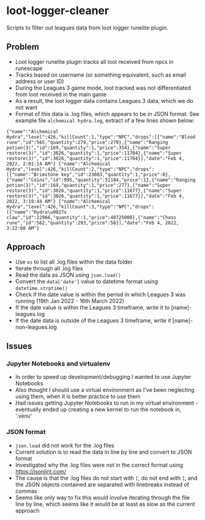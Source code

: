 # loot-logger-cleaner
Scripts to filter out leagues data from loot logger runelite plugin.

## Problem
- Loot logger runelite plugin tracks all loot received from npcs in runescape
- Tracks based on username (or something equivalent, such as email address or user ID)
- During the Leagues 3 game mode, loot tracked was not differentiated from loot received in the main game
- As a result, the loot logger data contains Leagues 3 data, which we do not want
- Format of this data is .log files, which appears to be in JSON format. See example file `alchemical hydra.log`, extract of a few lines shown below:

`{"name":"Alchemical Hydra","level":426,"killCount":1,"type":"NPC","drops":[{"name":"Blood rune","id":565,"quantity":279,"price":279},{"name":"Ranging potion(3)","id":169,"quantity":1,"price":354},{"name":"Super restore(3)","id":3026,"quantity":1,"price":11704},{"name":"Super restore(3)","id":3026,"quantity":1,"price":11704}],"date":"Feb 4, 2022, 2:01:14 AM"}
{"name":"Alchemical Hydra","level":426,"killCount":2,"type":"NPC","drops":[{"name":"Brimstone key","id":23083,"quantity":1,"price":0},{"name":"Coins","id":995,"quantity":51184,"price":1},{"name":"Ranging potion(3)","id":169,"quantity":1,"price":277},{"name":"Super restore(3)","id":3026,"quantity":1,"price":11677},{"name":"Super restore(3)","id":3026,"quantity":1,"price":11677}],"date":"Feb 4, 2022, 3:19:44 AM"}
{"name":"Alchemical Hydra","level":426,"killCount":3,"type":"NPC","drops":[{"name":"Hydra\u0027s claw","id":22966,"quantity":1,"price":48725000},{"name":"Chaos rune","id":562,"quantity":293,"price":58}],"date":"Feb 4, 2022, 3:22:08 AM"}`

## Approach
- Use `os` to list all .log files within the data folder
- Iterate through all .log files
- Read the data as JSON using `json.load()`
- Convert the `data['date']` value to datetime format using `datetime.strptime()`
- Check if the date value is within the period in which Leagues 3 was running (19th Jan 2022 - 16th March 2022)
- If the date value is within the Leagues 3 timeframe, write it to [name]-leagues.log
- If the date data is outside of the Leagues 3 timeframe, write it [name]-non-leagues.log

## Issues

### Jupyter Notebooks and virtualenv
- In order to speed up development/debugging I wanted to use Jupyter Notebooks
- Also thought I should use a virtual environment as I've been neglecting using them, when it is better practice to use them
- Had issues getting Jupyter Notebooks to run in my virtual environment - eventually ended up creating a new kernel to run the notebook in, '.venv'

### JSON format
- `json.load` did not work for the .log files
- Current solution is to read the data in line by line and convert to JSON format
- Investigated why the .log files were not in the correct format using https://jsonlint.com/
- The cause is that the .log files do not start with `[`, do not end with `]`, and the JSON objects contained are separated with linebreaks instead of commas
- Seems like only way to fix this would involve iterating through the file line by line, which seems like it would be at least as slow as the current approach

